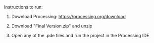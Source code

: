 Instructions to run:

1. Download Processing: https://processing.org/download

2. Download "Final Version.zip" and unzip

3. Open any of the .pde files and run the project in the Processing IDE
